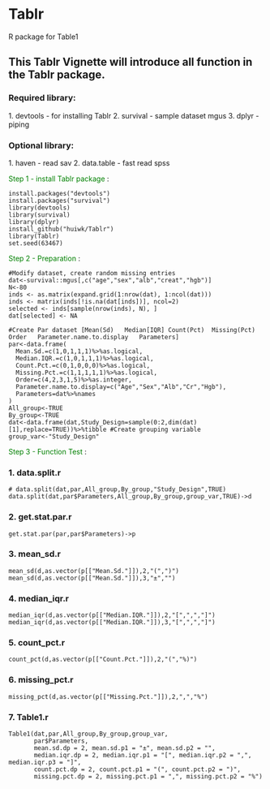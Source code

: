 # Tablr
R package for Table1 

<h2>This Tablr Vignette will introduce all function in the Tablr package.</h2> 

<h3><b>Required library:</b></h3>
1. devtools - for installing Tablr
2. survival - sample dataset mgus
3. dplyr - piping

<h3><b>Optional library:</b></h3>
1. haven - read sav
2. data.table - fast read spss

<span style="color:green">Step 1 - install Tablr package </span>:


```{r eval=FALSE}
install.packages("devtools")
install.packages("survival")
library(devtools)
library(survival)
library(dplyr)
install_github("huiwk/Tablr")
library(Tablr)
set.seed(63467)
```

<span style="color:green">Step 2 - Preparation </span>:



```{r eval=FALSE}
#Modify dataset, create random missing entries
dat<-survival::mgus[,c("age","sex","alb","creat","hgb")]
N<-80
inds <- as.matrix(expand.grid(1:nrow(dat), 1:ncol(dat)))
inds <- matrix(inds[!is.na(dat[inds])], ncol=2)
selected <- inds[sample(nrow(inds), N), ]
dat[selected] <- NA

#Create Par dataset [Mean(Sd)	Median[IQR]	Count(Pct)	Missing(Pct)	Order	Parameter.name.to.display	Parameters]
par<-data.frame(
  Mean.Sd.=c(1,0,1,1,1)%>%as.logical,
  Median.IQR.=c(1,0,1,1,1)%>%as.logical,
  Count.Pct.=c(0,1,0,0,0)%>%as.logical,
  Missing.Pct.=c(1,1,1,1,1)%>%as.logical,
  Order=c(4,2,3,1,5)%>%as.integer,
  Parameter.name.to.display=c("Age","Sex","Alb","Cr","Hgb"),
  Parameters=dat%>%names
)
All_group<-TRUE
By_group<-TRUE
dat<-data.frame(dat,Study_Design=sample(0:2,dim(dat)[1],replace=TRUE))%>%tibble #Create grouping variable
group_var<-"Study_Design"
```

<span style="color:green">Step 3 - Function Test </span>:

<h3>1. data.split.r </h3>

```{r eval=FALSE}
# data.split(dat,par,All_group,By_group,"Study_Design",TRUE)
data.split(dat,par$Parameters,All_group,By_group,group_var,TRUE)->d
```


<h3>2. get.stat.par.r </h3>

```{r eval=FALSE}
get.stat.par(par,par$Parameters)->p
```


<h3>3. mean_sd.r </h3>

```{r eval=FALSE}
mean_sd(d,as.vector(p[["Mean.Sd."]]),2,"(",")")
mean_sd(d,as.vector(p[["Mean.Sd."]]),3,"±","")
```


<h3>4. median_iqr.r </h3>

```{r eval=FALSE}
median_iqr(d,as.vector(p[["Median.IQR."]]),2,"[",",","]")
median_iqr(d,as.vector(p[["Median.IQR."]]),3,"[",",","]")
```



<h3>5. count_pct.r </h3>

```{r eval=FALSE}
count_pct(d,as.vector(p[["Count.Pct."]]),2,"(","%)")
```



<h3>6. missing_pct.r </h3>

```{r eval=FALSE}
missing_pct(d,as.vector(p[["Missing.Pct."]]),2,",","%")
```


<h3>7. Table1.r </h3>

```{r eval=FALSE}
Table1(dat,par,All_group,By_group,group_var,
       par$Parameters,
       mean.sd.dp = 2, mean.sd.p1 = "±", mean.sd.p2 = "",
       median.iqr.dp = 2, median.iqr.p1 = "[", median.iqr.p2 = ",", median.iqr.p3 = "]",
       count.pct.dp = 2, count.pct.p1 = "(", count.pct.p2 = ")",
       missing.pct.dp = 2, missing.pct.p1 = ",", missing.pct.p2 = "%")
```
























